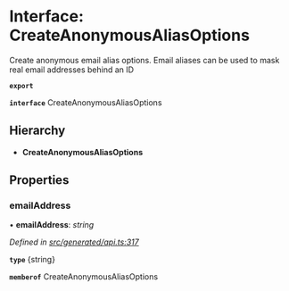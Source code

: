 # Interface: CreateAnonymousAliasOptions

Create anonymous email alias options. Email aliases can be used to mask real email addresses behind an ID

**`export`** 

**`interface`** CreateAnonymousAliasOptions

## Hierarchy

* **CreateAnonymousAliasOptions**

## Properties

###  emailAddress

• **emailAddress**: *string*

*Defined in [src/generated/api.ts:317](https://github.com/mailslurp/mailslurp-client-ts-js/blob/6b83217/src/generated/api.ts#L317)*

**`type`** {string}

**`memberof`** CreateAnonymousAliasOptions
